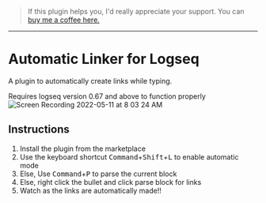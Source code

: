 >If this plugin helps you, I'd really appreciate your support. You can [buy me a coffee here. ](https://www.buymeacoffee.com/sawhney17)
--- 
# Automatic Linker for Logseq

A plugin to automatically create links while typing. 

Requires logseq version 0.67 and above to function properly
![Screen Recording 2022-05-11 at 8 03 24 AM](https://user-images.githubusercontent.com/80150109/167770331-a89d9939-888f-466c-9738-29daa263e724.gif)


## Instructions
1. Install the plugin from the marketplace
2. Use the keyboard shortcut <kbd>Command</kbd>+<kbd>Shift</kbd>+<kbd>L</kbd> to enable automatic mode 
3. Else, Use <kbd>Command</kbd>+<kbd>P</kbd> to parse the current block 
4. Else, right click the bullet and click parse block for links
5. Watch as the links are automatically made!!

